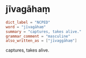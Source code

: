 # jīvagāhaṃ

``` toml
dict_label = "NCPED"
word = "jīvagāhaṃ"
summary = "captures, takes alive."
grammar_comment = "masculine"
also_written_as = ["jīvaggāhaṃ"]
```

captures, takes alive.

